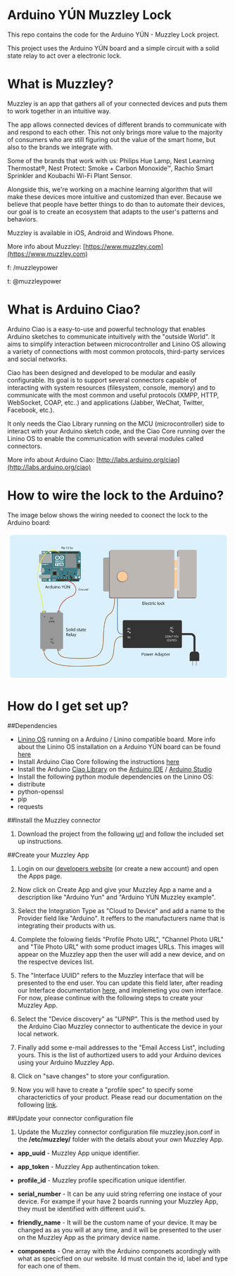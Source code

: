 # Arduino YÚN Muzzley Lock #

This repo contains the code for the Arduino YÚN - Muzzley Lock project.

This project uses the Arduino YÚN board and a simple circuit with a solid state relay to act over a electronic lock.


# What is Muzzley?

Muzzley is an app that gathers all of your connected devices and puts them to work together in an intuitive way. 

The app allows connected devices of different brands to communicate with and respond to each other. This not only brings more value to the majority of consumers who are still figuring out the value of the smart home, but also to the brands we integrate with. 

Some of the brands that work with us: Philips Hue Lamp, Nest Learning Thermostat®, Nest Protect: Smoke + Carbon Monoxide™, Rachio Smart Sprinkler and Koubachi Wi-Fi Plant Sensor. 

Alongside this, we're working on a machine learning algorithm that will make these devices more intuitive and customized than ever. Because we believe that people have better things to do than to automate their devices, our goal is to create an ecosystem that adapts to the user's patterns and behaviors. 

Muzzley is available in iOS, Android and Windows Phone. 

More info about Muzzley: [https://www.muzzley.com](https://www.muzzley.com)

f: /muzzleypower

t: @muzzleypower 


# What is Arduino Ciao?


Arduino Ciao is a easy-to-use and powerful technology that enables Arduino sketches to communicate intuitively with the "outside World". It aims to simplify interaction between microcontroller and Linino OS  allowing a variety of connections with most common protocols, third-party services and social networks.

Ciao has been designed and developed to be modular and easily configurable. Its goal is to support several connectors capable of interacting with system resources (filesystem, console, memory) and to communicate with the most common and useful protocols (XMPP, HTTP, WebSocket, COAP, etc..) and applications (Jabber, WeChat, Twitter, Facebook, etc.).

It only needs the Ciao Library running on the MCU (microcontroller) side to interact with your Arduino sketch code, and the Ciao Core running over the Linino OS to enable the communication with several modules called connectors.

More info about Arduino Ciao: [http://labs.arduino.org/ciao](http://labs.arduino.org/ciao)


# How to wire the lock to the Arduino?

The image below shows the wiring needed to coonect the lock to the Arduino board:

![YUN_Lock_Proj](./images/YUN-Lock-Proj.png)


# How do I get set up?

##Dependencies

* [Linino OS](http://www.linino.org) running on a Arduino / Linino compatible board. More info about the Linino OS installation on a Arduino YÚN board can be found [here](http://labs.arduino.org/How+to+upgrade+the+Linino+distribution+for+Arduino+Yun)
* Install Arduino Ciao Core following the instructions [here](http://labs.arduino.org/Ciao+setup)
* Install the Arduino [Ciao Library](https://github.com/arduino-org/CiaoMCU) on the [Arduino IDE](https://www.arduino.cc/en/Main/Software) / [Arduino Studio](http://labs.arduino.org/tiki-index.php?page=Arduino+Studio)
* Install the following python module dependencies on the Linino OS:
 * distribute
 * python-openssl
 * pip
 * requests


##Install the Muzzley connector

1) Download the project from the following [url](https://github.com/muzzley/arduino-ciao-muzzley-connector) and follow the included set up instructions.


##Create your Muzzley App

1) Login on our [developers website](https://www.muzzley.com/developers) (or create a new account) and open the Apps page.

2) Now click on Create App and give your Muzzley App a name and a description like "Arduino Yun" and "Arduino YÚN Muzzley example".

3) Select the Integration Type as "Cloud to Device" and add a name to the Provider field like "Arduino". It reffers to the manufacturers name that is integrating their products with us.

4) Complete the folowing fields "Profile Photo URL", "Channel Photo URL" and "Tile Photo URL" with some product images URLs. This images will appear on the Muzzley app then the user will add a new device, and on the respectve devices list.

5) The "Interface UUID" refers to the Muzzley interface that will be presented to the end user. You can update this field later, after reading our Interface documentation [here](http://clients.muzzley.com/documentation#interfaces), and implemeting you own interface. For now, please continue with the following steps to create your Muzzley App.

6) Select the "Device discovery" as "UPNP". This is the method used by the Arduino Ciao Muzzley connector to authenticate the device in your local network. 

7) Finally add some e-mail addresses to the "Email Access List", including yours. This is the list of authortized users to add your Arduino devices using your Arduino Muzzley App.

8) Click on "save changes" to store your configuration.

9) Now you will have to create a "profile spec" to specify some characterictics of your product. Please read our documentation on the following [link](http://clients.muzzley.com/documentation#selfcare).


##Update your connector configuration file


1) Update the Muzzley connector configuration file muzzley.json.conf in the **/etc/muzzley/** folder with the details about your own Muzzley App.

* **app_uuid** - Muzzley App unique identifier.

* **app_token** - Muzzley App authentincation token.

* **profile_id** - Muzzley profile specification unique identifier.

* **serial_number** - It can be any uuid string referring one instace of your device.
                      For exampe if your have 2 boards running your Muzzley App, they must be identified with different uuid's.

* **friendly_name** - It will be the custom name of your device.
                      It may be changed as as you will at any time, and it will be presented to the user on the Muzzley App as the primary device name.

* **components** -  One array with the Arduino componets acordingly with what as specicfied on our website. Id must contain the id, label and type for each one of them.


